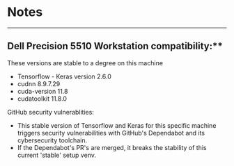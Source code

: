 # Notes
---
## Dell Precision 5510 Workstation compatibility:**
These versions are stable to a degree on this machine
- Tensorflow - Keras version 2.6.0
- cudnn 8.9.7.29
- cuda-version 11.8
- cudatoolkit 11.8.0

GitHub security vulnerablities:
- This stable version of Tensorflow and Keras for this specific machine triggers security vulnerabilities with GitHub's Dependabot
and its cybersecurity toolchain.
- If the Dependabot's PR's are merged, it breaks the stability of this current 'stable' setup venv.


